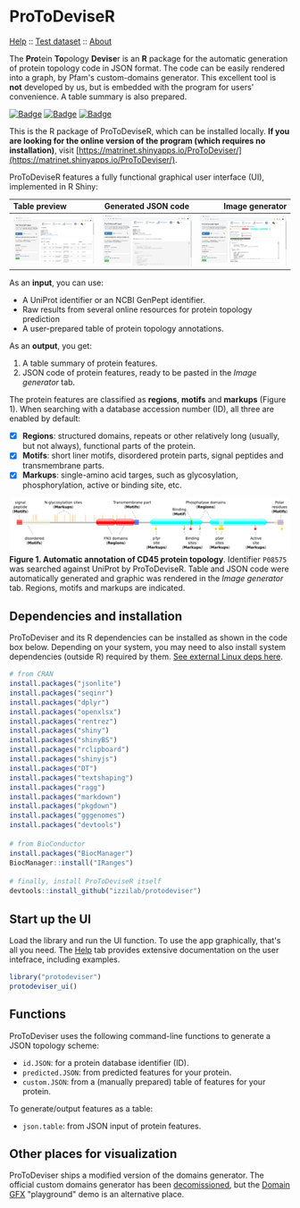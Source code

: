 # ProToDeviseR
[Help](./inst/webApp/www/help.md) :: [Test dataset](./inst/webApp/www/cd45/) :: [About](./inst/webApp/www/about.md)

The **Pro**tein **To**pology **Devise**r is an **R** package for the automatic generation of protein topology code in JSON format. The code can be easily rendered into a graph, by Pfam's custom-domains generator. This excellent tool is **not** developed by us, but is embedded with the program for users' convenience. A table summary is also prepared. 

[![Badge](https://img.shields.io/badge/ProtoDeViseR-@R_Shinyapps-blue)](https://matrinet.shinyapps.io/ProToDeviser/)
[![Badge](https://img.shields.io/badge/Manuscript-bioRxiv-red)](https://doi.org/10.1101/2024.06.04.597333)
[![Badge](https://img.shields.io/badge/Source-v_0.9.8-green)](https://github.com/Izzilab/protodeviser/releases/tag/0.9.8)

This is the R package of ProToDeviseR, which can be installed locally. **If you are looking for the online version of the program (which requires no installation)**, visit [https://matrinet.shinyapps.io/ProToDeviser/](https://matrinet.shinyapps.io/ProToDeviser/). 

ProToDeviseR features a fully functional graphical user interface (UI), implemented in R Shiny:

|Table preview|Generated JSON code|Image generator|
|:-|:-:|-:|
|![]( ./inst/webApp/www/screenshots/table.png)|![]( ./inst/webApp/www/screenshots/json.png)|![]( ./inst/webApp/www/screenshots/image.png)|

As an **input**, you can use:
* A UniProt identifier or an NCBI GenPept identifier.
* Raw results from several online resources for protein topology prediction
* A user-prepared table of protein topology annotations.

As an **output**, you get:
1. A table summary of protein features.
2. JSON code of protein features, ready to be pasted in the *Image generator* tab.

The protein features are classified as **regions**, **motifs** and **markups** (Figure 1). When searching with a database accession number (ID), all three are enabled by default:
- [x] **Regions**: structured domains, repeats or other relatively long (usually, but not always), functional parts of the protein.
- [x] **Motifs**: short liner motifs, disordered protein parts, signal peptides and transmembrane parts.
- [x] **Markups**: single-amino acid targes, such as glycosylation, phosphorylation, active or binding site, etc.

![](./inst/webApp/www/screenshots/cd45_annotated.svg)  
**Figure 1. Automatic annotation of CD45 protein topology**. Identifier `P08575` was searched against UniProt by ProToDeviseR. Table and JSON code were automatically generated and graphic was rendered in the *Image generator* tab. Regions, motifs and markups are indicated.

## Dependencies and installation
ProToDeviser and its R dependencies can be installed as shown in the code box below. Depending on your system, you may need to also install system dependencies (outside R) required by them. [See external Linux deps here](./inst/webApp/www/deps.md).

```R
# from CRAN
install.packages("jsonlite")
install.packages("seqinr")
install.packages("dplyr")
install.packages("openxlsx")
install.packages("rentrez")
install.packages("shiny")
install.packages("shinyBS")
install.packages("rclipboard")
install.packages("shinyjs")
install.packages("DT")
install.packages("textshaping")
install.packages("ragg")
install.packages("markdown")
install.packages("pkgdown")
install.packages("gggenomes")
install.packages("devtools")

# from BioConductor
install.packages("BiocManager")
BiocManager::install("IRanges")

# finally, install ProToDeviseR itself
devtools::install_github("izzilab/protodeviser")
```

## Start up the UI
Load the library and run the UI function. To use the app graphically, that's all you need. The [Help](./inst/webApp/www/help.md) tab provides extensive documentation on the user intefrace, including examples.
```R
library("protodeviser")
protodeviser_ui()
```

## Functions
ProToDeviser uses the following command-line functions to generate a JSON topology scheme:
* `id.JSON`: for a protein database identifier (ID).
* `predicted.JSON`: from predicted features for your protein.
* `custom.JSON`: from a (manually prepared) table of features for your protein.

To generate/output features as a table:
* `json.table`: from JSON input of protein features.

## Other places for visualization
ProToDeviser ships a modified version of the domains generator. The official custom domains generator has been [decomissioned](https://xfam.wordpress.com/2022/08/04/pfam-website-decommission/), but the [Domain GFX](https://proteinswebteam.github.io/domain-gfx/) "playground" demo is an alternative place.
